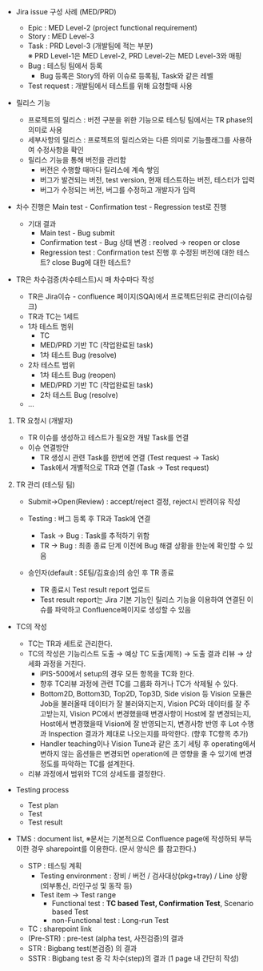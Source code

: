 - Jira issue 구성 사례 (MED/PRD)
    - Epic : MED Level-2 (project functional requirement)
    - Story : MED Level-3
    - Task : PRD Level-3 (개발팀에 적는 부분)  
        ※ PRD Level-1은 MED Level-2, PRD Level-2는 MED Level-3와 매핑
    - Bug : 테스팅 팀에서 등록
        - Bug 등록은 Story의 하위 이슈로 등록됨, Task와 같은 레벨
    - Test request : 개발팀에서 테스트를 위해 요청할때 사용

- 릴리스 기능
    - 프로젝트의 릴리스 : 버전 구분을 위한 기능으로 테스팅 팀에서는 TR phase의 의미로 사용
    - 세부사항의 릴리스 : 프로젝트의 릴리스와는 다른 의미로 기능플래그를 사용하여 수정사항을 확인
    - 릴리스 기능을 통해 버전을 관리함
        - 버전은 수행할 때마다 릴리스에 계속 쌓임
        - 버그가 발견되는 버전, test version, 현재 테스트하는 버전, 테스터가 입력
        - 버그가 수정되는 버전, 버그를 수정하고 개발자가 입력

- 차수 진행은 Main test - Confirmation test - Regression test로 진행
    - 기대 결과
        - Main test - Bug submit
        - Confirmation test - Bug 상태 변경 : reolved -> reopen or close
        - Regression test : Confirmation test 진행 후 수정된 버전에 대한 테스트? close Bug에 대한 테스트?
- TR은 차수검증(차수테스트)시 매 차수마다 작성
    - TR은 Jira이슈 - confluence 페이지(SQA)에서 프로젝트단위로 관리(이슈링크)
    - TR과 TC는 1세트
    - 1차 테스트 범위
        - TC
        - MED/PRD 기반 TC (작업완료된 task)
        - 1차 테스트 Bug (resolve)
    - 2차 테스트 범위
        - 1차 테스트 Bug (reopen)
        - MED/PRD 기반 TC (작업완료된 task)
        - 2차 테스트 Bug (resolve)
    - …
        

1. TR 요청시 (개발자)
    - TR 이슈를 생성하고 테스트가 필요한 개발 Task를 연결
    - 이슈 연결방안
        - TR 생성시 관련 Task를 한번에 연결 (Test request -> Task)
        - Task에서 개별적으로 TR과 연결 (Task -> Test request)
            
2. TR 관리 (테스팅 팀)
    - Submit->Open(Review) : accept/reject 결정, reject시 반려이유 작성
    - Testing : 버그 등록 후 TR과 Task에 연결
        - Task -> Bug : Task를 추적하기 위함
        - TR -> Bug : 최종 종료 단계 이전에 Bug 해결 상황을 한눈에 확인할 수 있음
            
    - 승인자(default : SE팀/김효승)의 승인 후 TR 종료
        - TR 종료시 Test result report 업로드
        - Test result report는 Jira 기본 기능인 릴리스 기능을 이용하여 연결된 이슈를 파악하고 Confluence페이지로 생성할 수 있음  
            

- TC의 작성
    - TC는 TR과 세트로 관리한다.
    - TC의 작성은 기능리스트 도출 → 예상 TC 도출(제목) → 도출 결과 리뷰 → 상세화 과정을 거친다.
        - iPIS-500에서 setup의 경우 모든 항목을 TC화 한다.
        - 향후 TC리뷰 과정에 관련 TC를 그룹화 하거나 TC가 삭제될 수 있다.
        - Bottom2D, Bottom3D, Top2D, Top3D, Side vision 등 Vision 모듈은 Job을 불러올때 데이터가 잘 불러와지는지, Vision PC와 데이터를 잘 주고받는지, Vision PC에서 변경했을때 변경사항이 Host에 잘 변경되는지, Host에서 변경했을때 Vision에 잘 반영되는지, 변경사항 반영 후 Lot 수행과 Inspection 결과가 제대로 나오는지를 파악한다. (향후 TC항목 추가)
        - Handler teaching이나 Vision Tune과 같은 초기 세팅 후 operating에서 변하지 않는 옵션들은 변경되면 operation에 큰 영향을 줄 수 있기에 변경정도를 파악하는 TC를 설계한다.
    - 리뷰 과정에서 범위와 TC의 상세도를 결정한다.

- Testing process
    - Test plan
    - Test
    - Test result

- TMS : document list, ※문서는 기본적으로 Confluence page에 작성하되 부득이한 경우 sharepoint를 이용한다. (문서 양식은 를 참고한다.)
    - STP : 테스팅 계획
        - Testing environment : 장비 / 버전 / 검사대상(pkg+tray) / Line 상황 (외부통신, 라인구성 및 동작 등)
        - Test item → Test range
            - Functional test : **TC based Test, Confirmation Test**, Scenario based Test
            - non-Functional test : Long-run Test
    - TC : sharepoint link
    - (Pre-STR) : pre-test (alpha test, 사전검증)의 결과
    - STR : Bigbang test(본검증) 의 결과
    - SSTR : Bigbang test 중 각 차수(step)의 결과 (1 page 내 간단히 작성)